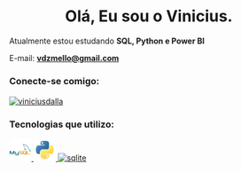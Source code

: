 <h1 align="center">Olá, Eu sou o Vinicius.</h1>

Atualmente estou estudando **SQL, Python e Power BI**

E-mail: **vdzmello@gmail.com**

<h3 align="left">Conecte-se comigo:</h3>
<p align="left">
<a href="https://linkedin.com/in/viniciusdalla" target="blank"><img align="center" src="https://raw.githubusercontent.com/rahuldkjain/github-profile-readme-generator/master/src/images/icons/Social/linked-in-alt.svg" alt="viniciusdalla" height="30" width="40" /></a>
</p>

<h3 align="left">Tecnologias que utilizo:</h3>
<p align="left"> <a href="https://www.mysql.com/" target="_blank" rel="noreferrer"> <img src="https://raw.githubusercontent.com/devicons/devicon/master/icons/mysql/mysql-original-wordmark.svg" alt="mysql" width="40" height="40"/> </a> <a href="https://www.python.org" target="_blank" rel="noreferrer"> <img src="https://raw.githubusercontent.com/devicons/devicon/master/icons/python/python-original.svg" alt="python" width="40" height="40"/> </a> <a href="https://www.sqlite.org/" target="_blank" rel="noreferrer"> <img src="https://www.vectorlogo.zone/logos/sqlite/sqlite-icon.svg" alt="sqlite" width="40" height="40"/> </a> </p>


